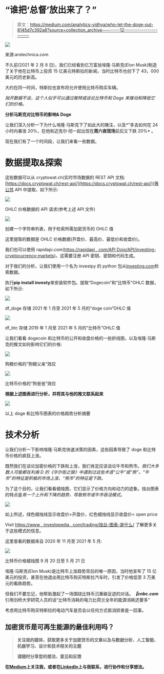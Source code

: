 # “谁把‘总督’放出来了？”

> 原文：<https://medium.com/analytics-vidhya/who-let-the-doge-out-8145d7c392a8?source=collection_archive---------12----------------------->

![](img/84babfd497ff5cb31a688c24edb063e2.png)

来源:arstechnica.com

不久前(2021 年 2 月 8 日)，我们已经看到亿万富翁埃隆·马斯克(Elon Musk)制造了关于他在比特币上投资 15 亿美元特斯拉的新闻，当时比特币也创下了 43，000 美元的历史新高。

大约在同一时间，特斯拉也宣布将允许使用比特币购买车辆。

*抛开数据不谈，这个人似乎可以通过推特或谈论比特币和 Doge 来推动和降低它们的价格。*

**分析马斯克对比特币的影响& Doge**

让我们深入分析一下为什么埃隆·马斯克下了如此大的赌注，以及*“多吉如何在 24 小时内暴涨 20%，在他和迈克尔·彻一起出现在**周六夜现场**前后又下跌 20%* 。

现在我们有了一个时间段，让我们来看一些数据。

# **数据提取&探索**

这些数据可以从 cryptowat.ch(实时市场数据的 REST API 文档:[https://docs.cryptowat.ch/rest-api/](https://docs.cryptowat.ch/rest-api/))等公共 API 中提取，如下所示:

![](img/770c7974eb47b1cfe56cf35d46188465.png)

OHLC 价格数据的 API 请求(参考上述 API 文件)

![](img/327e756e5e52b066db4c0555175f5642.png)

创建一个字符串列表，用于检索所需加密货币的 OHLC 值

这里提取的数据是 OHLC 价格数据(开盘价、最高价、最低价和收盘价)。

我们也可以使用 rapidapi.com([https://rapidapi . com/API Dojo/API/investing-cryptocurrency-markets](https://rapidapi.com/apidojo/api/investing-cryptocurrency-markets))。这需要注册 API 密钥、密钥和代码生成。

对于我们的分析，让我们使用一个名为 investpy 的 python 包从[Investing.com](https://www.investing.com/)检索数据。

执行**pip install investy**来安装软件包。提取“Dogecoin”和“比特币”OHLC 数据，如下所示:

![](img/fcfac134d5097a449f83b66f7b9adbcb.png)

df_doge 存储 2021 年 1 月至 2021 年 5 月的“doge coin”OHLC 值

![](img/d87257362e11c3fe488985847f601a5a.png)

df_btc 存储 2019 年 1 月至 2021 年 5 月的“比特币”OHLC 值

让我们看看 dogecoin 和比特币的公开和收盘价格的一些折线图，以及埃隆·马斯克的推文如何影响它们的价格:

![](img/ed96c50db3838d67b8dffc1b9564b5f7.png)

狗粮价格的“狗粮父亲”效应

![](img/ee308ba1bc1f5feeee7a7a2b765010d0.png)

比特币价格的“狗爸爸”效应

**根据上述图表进行分析，并将其与他的推文联系起来**

![](img/94d0d6039916b6bad6444d536c312a1b.png)

以上 doge 和比特币图表的价格趋势分析摘要

# **技术分析**

让我们分析一下影响埃隆·马斯克快速决策的因素，这些因素导致了 doge 和比特币价格的疯狂上涨。

既然我们在谈论加密价格的下跌和上涨，我们肯定应该谈论牛市和熊市。*我们大多数人可能都在利奥·D 的《华尔街之狼》中遇到过这些术语“公牛”或“熊”。“牛市”的特征是积极的市场上涨，“熊市”的特征是下跌。*

为了这个目的，让我们看看蜡烛图，它们显示了价格方向和动力的迹象。烛台图表的特点是*有一个上升和下降的趋势，导致熊市或牛市吞没模式*。

![](img/14ddf11041288232ae65d97dad753d9c.png)

如上所述，绿色蜡烛线显示收盘价>开盘价，红色蜡烛线显示收盘价< open price

Visit [https://www . investopedia . com/trading/烛台-图表-是什么/](https://www.investopedia.com/trading/candlestick-charting-what-is-it/) 了解更多关于这些模式的信息。

这里查看的数据来自 2020 年 11 月至 2021 年 5 月:

![](img/a25669dd1ea4e1edf9e3bc07efb76e07.png)

比特币价格蜡烛图 9 月 20 日至 5 月 21 日

埃隆·马斯克(Elon Musk)是比特币上涨趋势背后的唯一原因，当时他宣布了 15 亿美元的投资，甚至在他退出用比特币购买特斯拉汽车时，引发了价格低至 3 万美元的看跌趋势。

但我们不要忘记，他帮助激起了一场围绕比特币沉重碳足迹的对话。***【cnbc.com***引用剑桥大学研究人员的话“比特币消耗的电力比荷兰全年的能源消耗还要多”

考虑用比特币购买特斯拉的电动汽车是否会以任何方式抵消损害是一回事。

## **加密货币是可再生能源的最佳利用吗？**

> **关注我的媒体，获取更多关于加密货币的文章以及与数据分析、人工智能、机器学习、设计和技术相关的主题**
> 
> **请随时分享您的想法、意见和反馈**

**在**[**Medium**](/@matha.tejeswini)**上关注我，或者在**[**LinkedIn**](https://www.linkedin.com/in/tejeswinimatha/)**上与我联系，进行协作和分享想法。**